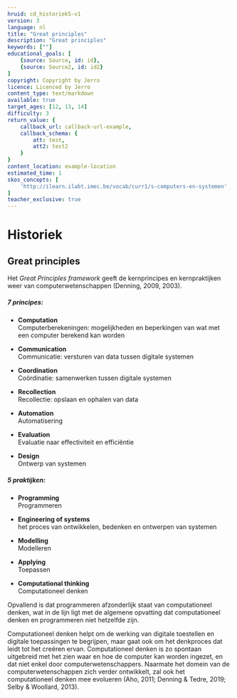 ```yaml
---
hruid: cd_historiek5-v1
version: 3
language: nl
title: "Great principles"
description: "Great principles"
keywords: [""]
educational_goals: [
    {source: Source, id: id}, 
    {source: Source2, id: id2}
]
copyright: Copyright by Jerro
licence: Licenced by Jerro
content_type: text/markdown
available: true
target_ages: [12, 13, 14]
difficulty: 3
return_value: {
    callback_url: callback-url-example,
    callback_schema: {
        att: test,
        att2: test2
    }
}
content_location: example-location
estimated_time: 1
skos_concepts: [
    'http://ilearn.ilabt.imec.be/vocab/curr1/s-computers-en-systemen'
]
teacher_exclusive: true
---
```


# Historiek

## Great principles
Het *Great Principles framework* geeft de kernprincipes en kernpraktijken weer van computerwetenschappen (Denning, 2009, 2003). 

<div class="alert alert-box alert-secondary">
<h5>7 principes:</h5> 

<ul><li><strong>Computation</strong></br>Computerberekeningen: mogelijkheden en beperkingen van wat met een computer berekend kan worden</li></ul>
<ul><li><strong>Communication</strong></br>Communicatie: versturen van data tussen digitale systemen</li></ul>
<ul><li><strong>Coordination</strong></br>Coördinatie: samenwerken tussen digitale systemen</li></ul>
<ul><li><strong>Recollection</strong></br>Recollectie: opslaan en ophalen van data</li></ul>
<ul><li><strong>Automation</strong></br>Automatisering</li></ul>
<ul><li><strong>Evaluation</strong></br>Evaluatie naar effectiviteit en efficiëntie</li></ul>
<ul><li><strong>Design</strong></br>Ontwerp van systemen</li></ul> 
</div>

<div class="alert alert-box alert-secondary">
<h5>5 praktijken:</h5> 

<ul><li><strong>Programming</strong></br>Programmeren</li></ul>
<ul><li><strong>Engineering of systems</strong></br>het proces van ontwikkelen, bedenken en ontwerpen van systemen</li></ul>
<ul><li><strong>Modelling</strong></br>Modelleren</li></ul>
<ul><li><strong>Applying</strong></br>Toepassen</li></ul>
<ul><li><strong>Computational thinking</strong></br>Computationeel denken</li></ul> 
</div>

Opvallend is dat programmeren afzonderlijk staat van computationeel denken, wat in de lijn ligt met de algemene opvatting dat computationeel denken en programmeren niet hetzelfde zijn. 

Computationeel denken helpt om de werking van digitale toestellen en digitale toepassingen te begrijpen, maar gaat ook om het denkproces dat leidt tot het  creëren ervan. Computationeel denken is zo spontaan uitgebreid met het zien waar en hoe de computer kan worden ingezet, en dat niet enkel door computerwetenschappers. Naarmate het domein van de computerwetenschappen zich verder ontwikkelt, zal ook het computationeel denken mee evolueren (Aho, 2011; Denning & Tedre, 2019; Selby & Woollard, 2013).